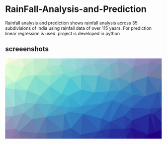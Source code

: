 # RainFall-Analysis-and-Prediction
Rainfall analysis and prediction shows rainfall analysis across 35 subdivisions of India using rainfall data of over 115 years. For prediction linear regression is used. project is developed in python
## screeenshots
![alt text](./img1.png)
